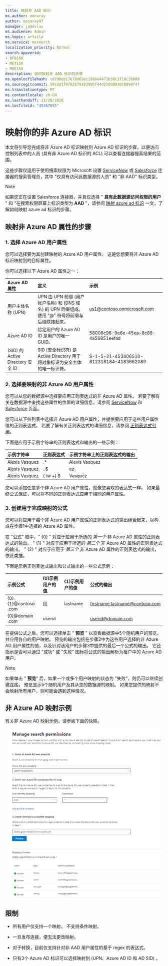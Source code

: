 ```yaml
---
title: 映射非 AAD 标识
ms.author: monaray
author: monaray97
manager: jameslau
ms.audience: Admin
ms.topic: article
ms.service: mssearch
localization_priority: Normal
search.appverid:
- BFB160
- MET150
- MOE150
description: 如何映射非 AAD 标识的步骤
ms.openlocfilehash: cd7d0eb17678d69ec1966e4472b38c1f18c30809
ms.sourcegitcommit: 59cdd3f0f82b7918399bf44d27d9891076090f4f
ms.translationtype: MT
ms.contentlocale: zh-CN
ms.lasthandoff: 11/20/2020
ms.locfileid: "49367655"
---
```

# <a name="map-your-non-azure-ad-identities"></a>映射你的非 Azure AD 标识  

本文将引导您完成将非 Azure AD 标识映射到 Azure AD 标识的步骤，以便访问控制列表中的人员 (具有非 Azure AD 标识的 ACL) 可以查看连接器搜索结果的范围。

这些步骤仅适用于使用搜索权限为 Microsoft 设置 [ServiceNow](servicenow-connector.md) 或 [Salesforce](salesforce-connector.md) 连接器的搜索管理员，其中 "仅具有访问此数据源的人员" 和 "非 AAD" 标识类型。

>[!NOTE]
>如果您正在设置 Salesforce 连接器，并且仅选择 " **具有此数据源访问权限的用户** " 和 "在搜索权限屏幕上标识类型为 **AAD** "，请参阅 [映射 azure ad 标识](map-aad.md) 一文，了解如何映射 azure ad 标识的步骤。  

## <a name="steps-for-mapping-your-non-azure-ad-properties"></a>映射非 Azure AD 属性的步骤

### <a name="1-select-an-azure-ad-user-property"></a>1. 选择 Azure AD 用户属性  

您可以选择要为其创建映射的 Azure AD 用户属性。 这是您想要将非 Azure AD 标识映射到的目标属性。  

你可以选择以下 Azure AD 属性之一：

| Azure AD 属性    | 定义           | 示例         |
| :------------------- | :------------------- |:--------------- |
| 用户主体名称 (UPN)  | UPN 由 UPN 前缀 (用户帐户名称) 和 (DNS 域名) 的 UPN 后缀组成。 使用 "@" 符号将前缀与后缀联接起来。 | us1@contoso.onmicrosoft.com |
| Azure AD ID                 | 给定用户的 Azure AD ID 是用户的唯一 GUID。                 | 58006c96-9e6e-45ea-8c88-4a56851eefad            |
|  (SID) 的 Active Directory 安全 ID                  | SID (安全标识符) 是 Active Directory 用于将对象标识为安全主体的唯一标识符。                  | S-1-5-21-453406510-812318184-4183662089             |

### <a name="2-select-non-azure-ad-user-properties-to-map"></a>2. 选择要映射的非 Azure AD 用户属性

您可以从您的数据源中选择要应用正则表达式的非 Azure AD 属性。 若要了解有关在数据源中查找这些属性的位置的详细信息，请参阅 [ServiceNow](servicenow-connector.md) 和 [Salesforce](salesforce-connector.md) 页面。  

您可以从下拉列表中选择非 Azure AD 用户属性，并提供要应用于这些用户属性值的正则表达式。 若要了解有关正则表达式的详细信息，请参阅 [正则表达式引用]( https://docs.microsoft.com/dotnet/standard/base-types/regular-expression-language-quick-reference)。  

下面是应用于示例字符串的正则表达式和输出的一些示例： 

| 示例字符串                  | 正则表达式                 | 示例字符串上的正则表达式的输出           |
| :------------------- | :------------------- |:---------------|
| Alexis Vasquez  | .* | Alexis Vasquez |
| Alexis Vasquez                 | ..$                 | ez            |
| Alexis Vasquez                  |  ( \w +) $                  | Vasquez             |

您可以添加任意多个非 Azure AD 用户属性，就像您喜欢的表达式一样。 如果最终公式保证，可以将不同的正则表达式应用于相同的用户属性。  

### <a name="3-create-formula-to-complete-mapping"></a>3. 创建用于完成映射的公式

您可以将应用于每个非 Azure AD 用户属性的正则表达式的输出组合起来，以构成在步骤1中选择的 Azure AD 属性。

在 "公式" 框中，" {0} " 对应于应用于所选的 *第一个* 非 Azure AD 属性的正则表达式的输出。 " {1} " 对应于应用于所选的 *第二个* 非 Azure AD 属性的正则表达式的输出。 " {2} " 对应于应用于 *第三个* 非 Azure AD 属性的正则表达式的输出，依此类推。  

下面是示例正则表达式输出和公式输出的一些公式示例： 

| 示例公式                  | {0}示例用户的值                 | {1}示例用户的值           | 公式的输出                  |
| :------------------- | :------------------- |:---------------|:---------------|
| {0}.{1}@contoso .com  | 段 | lastname |firstname.lastname@contoso.com
| {0}@domain .com                 | userid                 |             |userid@domain.com

在提供公式之后，您可以选择单击 " **预览** " 以查看数据源中5个随机用户的预览，并应用各自的用户映射。 预览的输出包括在步骤2中为这些用户选择的非 Azure AD 用户属性的值，以及针对该用户的步骤3中提供的最后一个公式的输出。 它还指示是否可以通过 "成功" 或 "失败" 图标将公式的输出解析为租户中的 Azure AD 用户。  

>[!NOTE]
>如果单击 " **预览**" 后，如果一个或多个用户映射的状态为 "失败"，则仍可以继续创建连接。 预览显示5个随机用户及其从您的数据源的映射。 如果您提供的映射不会映射所有用户，则可能会遇到这种情况。

## <a name="sample-non-azure-ad-mapping"></a>非 Azure AD 映射示例

有关非 Azure AD 映射示例，请参阅下面的快照。

![如何填写非 Azure AD 映射页的示例快照](media/non-aad-mapping.png)

## <a name="limitations"></a>限制  

- 所有用户仅支持一个映射。 不支持条件映射。  

- 一旦发布连接，便无法更改映射。  

- 对于转换，目前仅支持针对非 AAD 用户属性的基于 regex 的表达式。

- 只有3个 Azure AD 标识可以选择映射到 (UPN、Azure AD ID 和 AD SID) 。